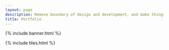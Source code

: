 ```yaml
---
layout: page
description: Remove boundary of design and development, and make things motivated
title: Portfolio
---
```


{% include banner.html %}

<div id="main">

{% include tiles.html %}

</div>
